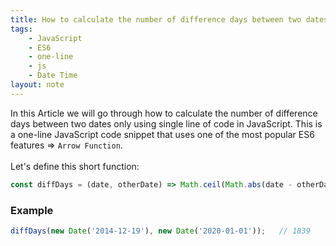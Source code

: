 ```yaml
---
title: How to calculate the number of difference days between two dates in JavaScript
tags:
    - JavaScript
    - ES6
    - one-line
    - js
    - Date Time
layout: note
---
```




In this Article we will go through how to calculate the number of difference days between two dates only using single line of code in JavaScript.
This is a one-line JavaScript code snippet that uses one of the most popular ES6 features => `Arrow Function`.
<br/>
<br/>
Let's define this short function:

```js {.wrap}
const diffDays = (date, otherDate) => Math.ceil(Math.abs(date - otherDate) / (1000 * 60 * 60 * 24));
```

### Example

```js {.wrap}
diffDays(new Date('2014-12-19'), new Date('2020-01-01'));   // 1839
```